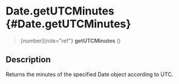 Date.getUTCMinutes {#Date.getUTCMinutes}
==================

> [number]{role="ref"} **getUTCMinutes** ()

Description
-----------

Returns the minutes of the specified Date object according to UTC.
